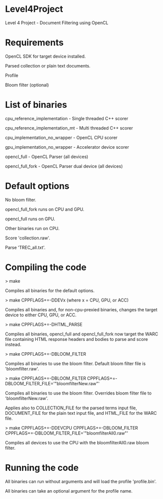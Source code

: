 Level4Project
=============

Level 4 Project - Document Filtering using OpenCL

Requirements
============

OpenCL SDK for target device installed.

Parsed collection or plain text documents.

Profile

Bloom filter (optional)

List of binaries
================

cpu_reference_implementation - Single threaded C++ scorer

cpu_reference_implementation_mt - Multi threaded C++ scorer

cpu_implementation_no_wrapper - OpenCL CPU scorer

gpu_implementation_no_wrapper - Accelerator device scorer

opencl_full - OpenCL Parser (all devices)

opencl_full_fork - OpenCL Parser dual device (all devices)

Default options
===============

No bloom filter.

opencl_full_fork runs on CPU and GPU.

opencl_full runs on GPU.

Other binaries run on CPU.

Score 'collection.raw'.

Parse 'TREC_all.txt'.

Compiling the code
================

\> make

Compiles all binaries for the default options.

\> make CPPFLAGS+=-DDEVx (where x = CPU, GPU, or ACC)

Compiles all binaries and, for non-cpu-prexied binaries, changes the target
device to either CPU, GPU, or ACC.

\> make CPPFLAGS+=-DHTML_PARSE

Compiles all binaries, opencl_full and opencl_full_fork now target the WARC
file containing HTML response headers and bodies to parse and score instead.

\> make CPPFLAGS+=-DBLOOM_FILTER

Compiles all binaries to use the bloom filter. Default bloom filter file is
'bloomfilter.raw'.

\> make CPPFLAGS+=-DBLOOM_FILTER
CPPFLAGS+=-DBLOOM_FILTER_FILE='\"bloomfilterNew.raw\"'

Compiles all binaries to use the bloom filter. Overrides bloom filter file to
'bloomfilterNew.raw'.

Applies also to COLLECTION_FILE for the parsed terms input file, DOCUMENT_FILE
for the plain text input file, and HTML_FILE for the WARC file.

\> make CPPFLAGS+=-DDEVCPU CPPFLAGS+=-DBLOOM_FILTER
CPPFLAGS+=-DBLOOM_FILTER_FILE='\"bloomfilterAll0.raw\"'

Compiles all devices to use the CPU with the bloomfilterAll0.raw bloom filter.

Running the code
================

All binaries can run without arguments and will load the profile 'profile.bin'.

All binaries can take an optional argument for the profile name.
